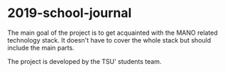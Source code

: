 # 2019-school-journal
The main goal of the project is to get acquainted with the MANO related technology stack. It doesn't have to cover the whole stack but should include the main parts.

The project is developed by the TSU' students team.
